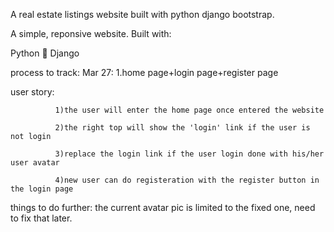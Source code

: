 A real estate listings website built with python django bootstrap.

A simple, reponsive website. Built with:

Python 🐍
Django 


process to track:
Mar 27:
1.home page+login page+register page

  user story:
  
              1)the user will enter the home page once entered the website
  
              2)the right top will show the 'login' link if the user is not login
              
              3)replace the login link if the user login done with his/her user avatar
              
              4)new user can do registeration with the register button in the login page
       
  things to do further: the current avatar pic is limited to the fixed one, need to fix that later.
